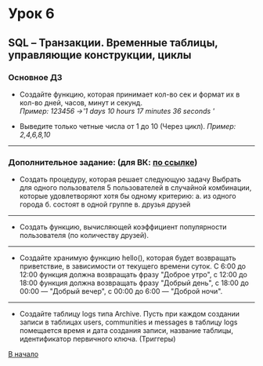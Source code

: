 # Урок 6

## **SQL – Транзакции. Временные таблицы, управляющие конструкции, циклы**

### **Основное ДЗ**

- Создайте функцию, которая принимает кол-во сек и формат их в кол-во дней, часов, минут и секунд.  
  *Пример: 123456 ->'1 days 10 hours 17 minutes 36 seconds '*
  

- Выведите только четные числа от 1 до 10 (Через цикл).
  *Пример: 2,4,6,8,10*

---

### **Дополнительное задание: (для ВК: [по ссылке](https://www.notion.so/c448e32ae1344f22b1deae7f42c8b57f))**

- Создать процедуру, которая решает следующую задачу
Выбрать для одного пользователя 5 пользователей в случайной комбинации, которые удовлетворяют хотя бы одному критерию:
    а. из одного города
    б. состоят в одной группе
    в. друзья друзей

---

- Создать функцию, вычисляющей коэффициент популярности пользователя (по количеству друзей).

---

- Создайте хранимую функцию hello(), которая будет возвращать приветствие, в зависимости от текущего времени суток. С 6:00 до 12:00 функция должна возвращать фразу "Доброе утро", с 12:00 до 18:00 функция должна возвращать фразу "Добрый день", с 18:00 до 00:00 — "Добрый вечер", с 00:00 до 6:00 — "Доброй ночи".

---

- Создайте таблицу logs типа Archive. Пусть при каждом создании записи в таблицах users, communities и messages в таблицу logs помещается время и дата создания записи, название таблицы, идентификатор первичного ключа. (Триггеры)
  
[В начало](#урок-6)